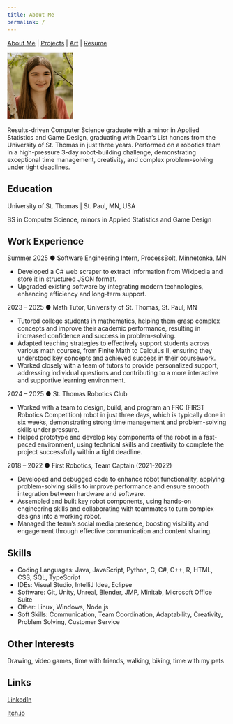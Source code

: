 ```yaml
---
title: About Me
permalink: /
---
```


[About Me](/index.md/) | [Projects](/Projects.md/) | [Art](/Art.md/) | [Resume](/Resume.md/)

<img src="assets/portrait.jpg" alt="Portrait Image" width="30%" height="auto">

Results-driven Computer Science graduate with a minor in Applied Statistics
and Game Design, graduating with Dean’s List honors from the University of St. Thomas in just three
years. Performed on a robotics team in a high-pressure 3-day robot-building challenge,
demonstrating exceptional time management, creativity, and complex problem-solving under tight
deadlines.

## Education
University of St. Thomas | St. Paul, MN, USA

BS in Computer Science, minors in Applied Statistics and Game Design 

## Work Experience
Summer 2025 ●  Software Engineering Intern, ProcessBolt, Minnetonka, MN
- Developed a C# web scraper to extract information from Wikipedia and store it in structured JSON format.
- Upgraded existing software by integrating modern technologies, enhancing efficiency and long-term support.

2023 – 2025 ● Math Tutor, University of St. Thomas, St. Paul, MN
- Tutored college students in mathematics, helping them grasp complex concepts and improve
their academic performance, resulting in increased confidence and success in
problem-solving.
- Adapted teaching strategies to effectively support students across various math courses, from
Finite Math to Calculus II, ensuring they understood key concepts and achieved success in
their coursework.
- Worked closely with a team of tutors to provide personalized support, addressing individual
questions and contributing to a more interactive and supportive learning environment.

2024 – 2025 ● St. Thomas Robotics Club
- Worked with a team to design, build, and program an FRC (FIRST Robotics Competition)
robot in just three days, which is typically done in six weeks, demonstrating strong time
management and problem-solving skills under pressure.
- Helped prototype and develop key components of the robot in a fast-paced environment, using
technical skills and creativity to complete the project successfully within a tight deadline.

2018 – 2022 ● First Robotics, Team Captain (2021-2022)
- Developed and debugged code to enhance robot functionality, applying problem-solving skills
to improve performance and ensure smooth integration between hardware and software.
- Assembled and built key robot components, using hands-on engineering skills and
collaborating with teammates to turn complex designs into a working robot.
- Managed the team’s social media presence, boosting visibility and engagement through
effective communication and content sharing.

## Skills 
- Coding Languages: Java, JavaScript, Python, C, C#, C++, R, HTML, CSS, SQL, TypeScript
- IDEs: Visual Studio, IntelliJ Idea, Eclipse
- Software: Git, Unity, Unreal, Blender, JMP, Minitab, Microsoft Office Suite
- Other: Linux, Windows, Node.js
- Soft Skills: Communication, Team Coordination, Adaptability, Creativity, Problem Solving, Customer Service

## Other Interests
Drawing, video games, time with friends, walking, biking, time with my pets

## Links 
[LinkedIn](https://www.linkedin.com/in/tiyler-gratz-181b39303/)

[Itch.io](https://tiylergratz.itch.io/)
